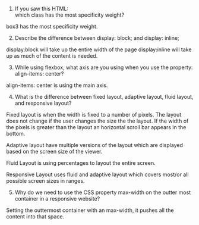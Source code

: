 1. If you saw this HTML: <div class="box box1 box2 box3"></div> which class has the most specificity weight?

box3 has the most specificity weight.


2. Describe the difference between display: block; and display: inline;

display:block will take up the entire width of the page
display:inline will take up as much of the content is needed.

3. While using flexbox, what axis are you using when you use the property: align-items: center?

align-items: center is using the main axis.


4. What is the difference between fixed layout, adaptive layout, fluid layout, and responsive layout?


Fixed layout is when the width is fixed to a number of pixels. The layout does not change if the user changes the size the the layout. If the width of the pixels is greater than the layout an horizontal scroll bar appears in the bottom. 

Adaptive layout have multiple versions of the layout which are displayed based on the screen size of the viewer. 

Fluid Layout is using percentages to layout the entire screen.

Responsive Layout uses fluid and adaptive layout which covers most/or all possible screen sizes in ranges.


5. Why do we need to use the CSS property max-width on the outter most container in a responsive website?

Setting the outtermost container with an max-width, it pushes all the content into that space.